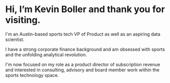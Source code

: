 
<h1> Hi, I’m Kevin Boller and thank you for visiting. </h1>

<p>I'm an Austin-based sports tech VP of Product as well as an aspiring data scientist.</p>

<p>I have a strong corporate finance background and am obsessed with sports and the unfolding analytical revolution. <br>

I'm now focused on my role as a product director of subscription revenue and interested in consulting, advisory and 
board member work within the sports technology space.</p>
